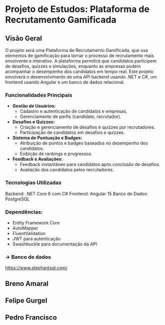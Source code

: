 # Projeto de Estudos: Plataforma de Recrutamento Gamificada

## Visão Geral

O projeto será uma Plataforma de Recrutamento Gamificada, que usa elementos de gamificação para tornar o processo de recrutamento mais envolvente e interativo. A plataforma permitirá que candidatos participem de desafios, quizzes e simulações, enquanto as empresas podem acompanhar o desempenho dos candidatos em tempo real. Este projeto envolverá o desenvolvimento de uma API backend usando .NET e C#, um frontend usando Angular e um banco de dados relacional.

### Funcionalidades Principais

- **Gestão de Usuários:**
  - Cadastro e autenticação de candidatos e empresas.
  - Gerenciamento de perfis (candidato, recrutador).
- **Desafios e Quizzes:**
  - Criação e gerenciamento de desafios e quizzes por recrutadores.
  - Participação de candidatos em desafios e quizzes.
- **Sistema de Pontuação e Badges:**
  - Atribuição de pontos e badges baseados no desempenho dos candidatos.
  - Exibição de rankings e progressos.
- **Feedback e Avaliações:**
  - Feedback instantâneo para candidatos após conclusão de desafios.
  - Avaliação dos candidatos pelos recrutadores.

### Tecnologias Utilizadas

Backend: .NET Core 6 com C#
Frontend: Angular 15
Banco de Dados: PostgreSQL

### Dependências:

- Entity Framework Core
- AutoMapper
- FluentValidation
- JWT para autenticação
- Swashbuckle para documentação da API

### -> Banco de dados

<https://www.elephantsql.com/>

## Breno Amaral
## Felipe Gurgel
## Pedro Francisco